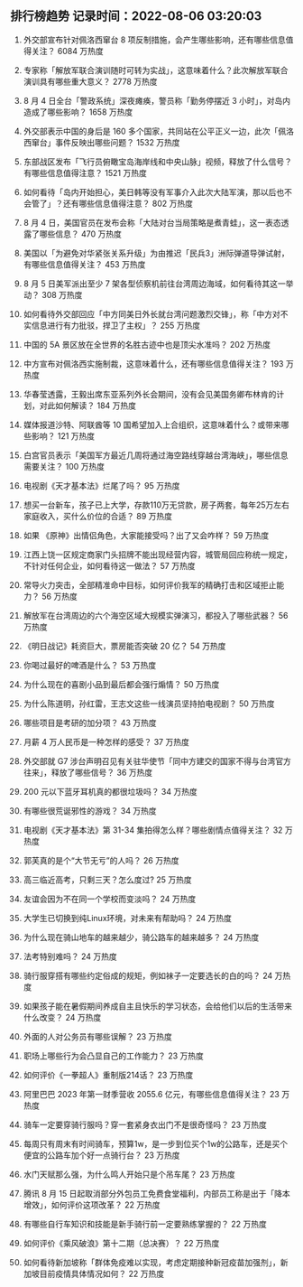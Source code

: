 
## 排行榜趋势 记录时间：2022-08-06 03:20:03
  
  1. 外交部宣布针对佩洛西窜台 8 项反制措施，会产生哪些影响，还有哪些信息值得关注？ 6084 万热度
    
  2. 专家称「解放军联合演训随时可转为实战」，这意味着什么？此次解放军联合演训具有哪些重大意义？ 2778 万热度
    
  3. 8 月 4 日全台「警政系统」深夜瘫痪，警员称「勤务停摆近 3 小时」，对岛内造成了哪些影响？ 1658 万热度
    
  4. 外交部表示中国的身后是 160 多个国家，共同站在公平正义一边，此次「佩洛西窜台」事件反映出哪些问题？ 1532 万热度
    
  5. 东部战区发布「飞行员俯瞰宝岛海岸线和中央山脉」视频，释放了什么信号？有哪些信息值得注意？ 1521 万热度
    
  6. 如何看待「岛内开始担心，美日韩等没有军事介入此次大陆军演，那以后也不会管了」？还有哪些信息值得注意？ 802 万热度
    
  7. 8 月 4 日，美国官员在发布会称「大陆对台当局策略是煮青蛙」，这一表态透露了哪些信息？ 470 万热度
    
  8. 美国以「为避免对华紧张关系升级」为由推迟「民兵3」洲际弹道导弹试射，有哪些信息值得关注？ 453 万热度
    
  9. 8 月 5 日美军派出至少 7 架各型侦察机前往台湾周边海域，如何看待其这一举动？ 308 万热度
    
  10. 如何看待外交部回应「中方同美日外长就台湾问题激烈交锋」，称「中方对不实信息进行有力批驳，捍卫了主权」？ 255 万热度
    
  11. 中国的 5A 景区放在全世界的名胜古迹中也是顶尖水准吗？ 202 万热度
    
  12. 中方宣布对佩洛西实施制裁，这意味着什么，还有哪些信息值得关注？ 193 万热度
    
  13. 华春莹透露，王毅出席东亚系列外长会期间，没有会见美国务卿布林肯的计划，对此如何解读？ 184 万热度
    
  14. 媒体报道沙特、阿联酋等 10 国希望加入上合组织，这意味着什么？或带来哪些影响？ 121 万热度
    
  15. 白宫官员表示「美国军方最近几周将通过海空路线穿越台湾海峡」，哪些信息需要关注？ 100 万热度
    
  16. 电视剧《天才基本法》烂尾了吗？ 95 万热度
    
  17. 想买一台新车，孩子已上大学，存款110万无贷款，房子两套，每年25万左右家庭收入，买什么价位的合适？ 89 万热度
    
  18. 如果 《原神》出情侣角色，大家能接受吗？出了又会咋样？ 59 万热度
    
  19. 江西上饶一区规定商家门头招牌不能出现经营内容，城管局回应称统一规定，不针对任何企业，如何看待这一做法？ 57 万热度
    
  20. 常导火力突击，全部精准命中目标，如何评价我军的精确打击和区域拒止能力？ 56 万热度
    
  21. 解放军在台湾周边的六个海空区域大规模实弹演习，都投入了哪些武器？ 56 万热度
    
  22. 《明日战记》耗资巨大，票房能否突破 20 亿？ 54 万热度
    
  23. 你喝过最好的啤酒是什么？ 53 万热度
    
  24. 为什么现在的喜剧小品到最后都会强行煽情？ 50 万热度
    
  25. 为什么陈道明，孙红雷，王志文这些一线演员坚持拍电视剧？ 50 万热度
    
  26. 哪些项目是考研的加分项？ 43 万热度
    
  27. 月薪 4 万人民币是一种怎样的感受？ 37 万热度
    
  28. 外交部就 G7 涉台声明召见有关驻华使节「同中方建交的国家不得与台湾官方往来」，释放了哪些信号？ 36 万热度
    
  29. 200 元以下蓝牙耳机真的都很垃圾吗？ 34 万热度
    
  30. 有哪些很荒诞邪性的游戏？ 34 万热度
    
  31. 电视剧《天才基本法》第 31-34 集拍得怎么样？哪些剧情点值得关注？ 32 万热度
    
  32. 郭芙真的是个“大节无亏”的人吗？ 26 万热度
    
  33. 高三临近高考，只剩三天？怎么度过? 25 万热度
    
  34. 友谊会因为不在同一个学校而变淡吗？ 24 万热度
    
  35. 大学生已切换到纯Linux环境，对未来有帮助吗？ 24 万热度
    
  36. 为什么现在骑山地车的越来越少，骑公路车的越来越多？ 24 万热度
    
  37. 法考特别难吗？ 24 万热度
    
  38. 骑行服穿搭有哪些约定俗成的规矩，例如袜子一定要选长的白的吗？ 24 万热度
    
  39. 如果孩子能在暑假期间养成自主且快乐的学习状态，会给他们以后的生活带来什么改变？ 24 万热度
    
  40. 外面的人对公务员有哪些误解？ 23 万热度
    
  41. 职场上哪些行为会凸显自己的工作能力？ 23 万热度
    
  42. 如何评价《一拳超人》重制版214话？ 23 万热度
    
  43. 阿里巴巴 2023 年第一财季营收 2055.6 亿元，有哪些信息值得关注？ 23 万热度
    
  44. 骑车一定要穿骑行服吗？穿一套紧身衣出门不是很奇怪吗？ 23 万热度
    
  45. 每周只有周末有时间骑车，预算1w，是一步到位买个1w的公路车，还是买个便宜的公路车加个好一点骑行台？ 23 万热度
    
  46. 水门天赋那么强，为什么鸣人开始只是个吊车尾？ 23 万热度
    
  47. 腾讯 8 月 15 日起取消部分外包员工免费食堂福利，内部员工称是出于「降本增效」，如何评价这项改革？ 22 万热度
    
  48. 有哪些自行车知识和技能是新手骑行前一定要熟练掌握的？ 22 万热度
    
  49. 如何评价《乘风破浪》第十二期（总决赛）？ 22 万热度
    
  50. 如何看待新加坡称「群体免疫难以实现，考虑定期接种新冠疫苗加强剂」，新加坡目前疫情具体情况如何？ 22 万热度
    